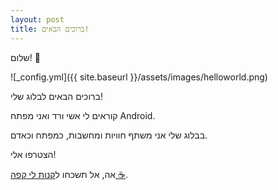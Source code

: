 ```yaml
---
layout: post
title: ברוכים הבאים!
---
```

שלום! 👋


![_config.yml]({{ site.baseurl }}/assets/images/helloworld.png)

ברוכים הבאים לבלוג שלי!

קוראים לי אשי ורד ואני מפתח Android.

בבלוג שלי אני משתף חוויות ומחשבות, כמפתח וכאדם.

הצטרפו אלי!

אה, אל תשכחו ל[קנות לי קפה ☕](https://www.buymeacoffee.com/ashivered).
